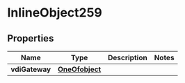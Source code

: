

# InlineObject259

## Properties

Name | Type | Description | Notes
------------ | ------------- | ------------- | -------------
**vdiGateway** | [**OneOfobject**](OneOfobject.md) |  | 



